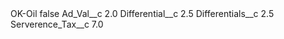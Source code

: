 <?xml version="1.0" encoding="UTF-8"?>
<CustomMetadata xmlns="http://soap.sforce.com/2006/04/metadata" xmlns:xsi="http://www.w3.org/2001/XMLSchema-instance" xmlns:xsd="http://www.w3.org/2001/XMLSchema">
    <label>OK-Oil</label>
    <protected>false</protected>
    <values>
        <field>Ad_Val__c</field>
        <value xsi:type="xsd:double">2.0</value>
    </values>
    <values>
        <field>Differential__c</field>
        <value xsi:type="xsd:double">2.5</value>
    </values>
    <values>
        <field>Differentials__c</field>
        <value xsi:type="xsd:double">2.5</value>
    </values>
    <values>
        <field>Serverence_Tax__c</field>
        <value xsi:type="xsd:double">7.0</value>
    </values>
</CustomMetadata>
